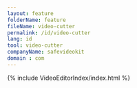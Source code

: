```yaml
---
layout: feature
folderName: feature
fileName: video-cutter
permalink: /id/video-cutter
lang: id
tool: video-cutter
companyName: safevideokit
domain : com
---
```


{% include VideoEditorIndex/index.html %}

   
